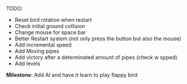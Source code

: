 TODO:

- Reset bird rotation when restart
- Check initial ground collision
- Change mouse for space bar
- Better Restart system (not only press the button but also the mouse)
- Add incremental speed
- Add Moving pipes
- Add victory after a determinated amount of pipes (check w spped)
- Add levels

**Milestone**: Add AI and have it learn to play flappy bird
